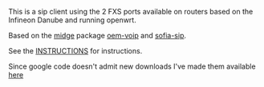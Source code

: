 This is a sip client using the 2 FXS ports available on routers based on the Infineon Danube and running openwrt.

Based on the [midge](http://zftlab.org/pages/2014070600.html) package [oem-voip](https://github.com/ZigFisher/Midge/tree/master/package/oem-voip) and [sofia-sip](http://sofia-sip.sourceforge.net).

See the [INSTRUCTIONS](INSTRUCTIONS.md) for instructions.

Since google code doesn't admit new downloads I've made them available [here](https://drive.google.com/folderview?id=0BwPmW2whNqGlcHVuUHd1Z2xWUjA&usp=sharing)